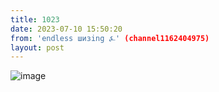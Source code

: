 ```yaml
---
title: 1023
date: 2023-07-10 15:50:20
from: 'endless шизing ⍼' (channel1162404975)
layout: post
---
```


![image](photos/photo_110@10-07-2023_15-50-20.jpg)


